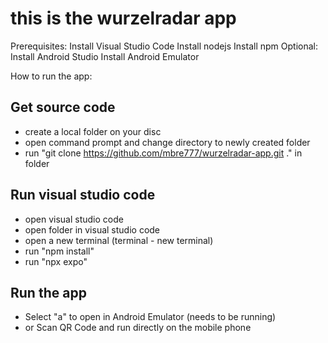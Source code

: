 # this is the wurzelradar app

Prerequisites:
Install Visual Studio Code
Install nodejs
Install npm
Optional: 
Install Android Studio
Install Android Emulator

How to run the app:

## Get source code

- create a local folder on your disc
- open command prompt and change directory to newly created folder
- run "git clone https://github.com/mbre777/wurzelradar-app.git ." in folder

## Run visual studio code

- open visual studio code
- open folder in visual studio code
- open a new terminal (terminal - new terminal)
- run "npm install"
- run "npx expo"

## Run the app

- Select "a" to open in Android Emulator (needs to be running)
- or Scan QR Code and run directly on the mobile phone
